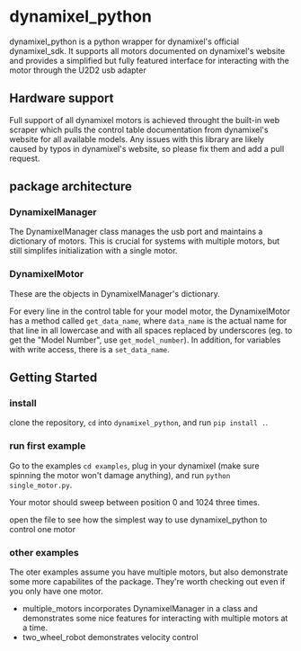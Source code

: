 # dynamixel_python

dynamixel_python is a python wrapper for dynamixel's official dynamixel_sdk.
It supports all motors documented on dynamixel's website and provides a simplified 
but fully featured interface for interacting with the motor through the U2D2 usb adapter

## Hardware support

Full support of all dynamixel motors is achieved throught the built-in web scraper which pulls
the control table documentation from dynamixel's website for all available models. Any issues with
this library are likely caused by typos in dynamixel's website, so please fix them and add a pull
request.

## package architecture

### DynamixelManager

The DynamixelManager class manages the usb port and maintains a dictionary of motors.
This is crucial for systems with multiple motors, but still simplifes initialization with
a single motor.

### DynamixelMotor

These are the objects in DynamixelManager's dictionary.

For every line in the control table for your model motor, the DynamixelMotor has a method called `get_data_name`, where `data_name` is the actual name for that line in all lowercase and with all spaces replaced by underscores (eg. to get the "Model Number", use `get_model_number`). In addition, for variables with write access, there is a `set_data_name`.

## Getting Started

### install

clone the repository, `cd` into `dynamixel_python`, and run `pip install .`.

### run first example

Go to the examples `cd examples`, plug in your dynamixel (make sure spinning the motor won't damage anything), and run `python single_motor.py`.

Your motor should sweep between position 0 and 1024 three times.

open the file to see how the simplest way to use dynamixel_python to control one motor

### other examples

The oter examples assume you have multiple motors, but also demonstrate some more capabilites of the package. They're worth checking out even if you only have one motor.

- multiple_motors incorporates DynamixelManager in a class and demonstrates some nice features for interacting with multiple motors at a time.
- two_wheel_robot demonstrates velocity control

